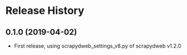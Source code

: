 Release History
===============
0.1.0 (2019-04-02)
------------------
- First release, using scrapydweb_settings_v8.py of scrapydweb v1.2.0
